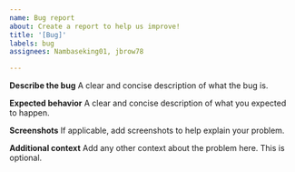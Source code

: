```yaml
---
name: Bug report
about: Create a report to help us improve!
title: '[Bug]'
labels: bug
assignees: Nambaseking01, jbrow78

---
```



**Describe the bug**
A clear and concise description of what the bug is.

**Expected behavior**
A clear and concise description of what you expected to happen.

**Screenshots**
If applicable, add screenshots to help explain your problem. 

**Additional context**
Add any other context about the problem here. This is optional.
